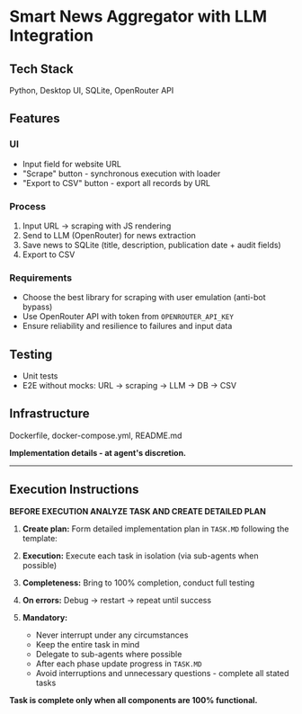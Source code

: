 # Smart News Aggregator with LLM Integration

## Tech Stack
Python, Desktop UI, SQLite, OpenRouter API

## Features

### UI
- Input field for website URL
- "Scrape" button - synchronous execution with loader
- "Export to CSV" button - export all records by URL

### Process
1. Input URL → scraping with JS rendering
2. Send to LLM (OpenRouter) for news extraction
3. Save news to SQLite (title, description, publication date + audit fields)
4. Export to CSV

### Requirements
- Choose the best library for scraping with user emulation (anti-bot bypass)
- Use OpenRouter API with token from `OPENROUTER_API_KEY`
- Ensure reliability and resilience to failures and input data

## Testing
- Unit tests
- E2E without mocks: URL → scraping → LLM → DB → CSV

## Infrastructure
Dockerfile, docker-compose.yml, README.md

**Implementation details - at agent's discretion.**

---

## Execution Instructions
**BEFORE EXECUTION ANALYZE TASK AND CREATE DETAILED PLAN**

1. **Create plan:** Form detailed implementation plan in `TASK.MD` following the template: 
2. **Execution:** Execute each task in isolation (via sub-agents when possible)

3. **Completeness:** Bring to 100% completion, conduct full testing

4. **On errors:** Debug → restart → repeat until success

5. **Mandatory:**
    - Never interrupt under any circumstances
    - Keep the entire task in mind
    - Delegate to sub-agents where possible
    - After each phase update progress in `TASK.MD`
    - Avoid interruptions and unnecessary questions - complete all stated tasks

**Task is complete only when all components are 100% functional.**